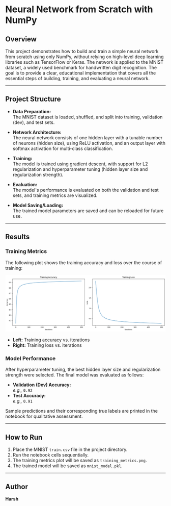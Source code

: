# Neural Network from Scratch with NumPy

## Overview

This project demonstrates how to build and train a simple neural network from scratch using only NumPy, without relying on high-level deep learning libraries such as TensorFlow or Keras. The network is applied to the MNIST dataset, a widely used benchmark for handwritten digit recognition. The goal is to provide a clear, educational implementation that covers all the essential steps of building, training, and evaluating a neural network.

---

## Project Structure

- **Data Preparation:**  
  The MNIST dataset is loaded, shuffled, and split into training, validation (dev), and test sets.

- **Network Architecture:**  
  The neural network consists of one hidden layer with a tunable number of neurons (hidden size), using ReLU activation, and an output layer with softmax activation for multi-class classification.

- **Training:**  
  The model is trained using gradient descent, with support for L2 regularization and hyperparameter tuning (hidden layer size and regularization strength).

- **Evaluation:**  
  The model's performance is evaluated on both the validation and test sets, and training metrics are visualized.

- **Model Saving/Loading:**  
  The trained model parameters are saved and can be reloaded for future use.

---

## Results

### Training Metrics

The following plot shows the training accuracy and loss over the course of training:

![Training Metrics](training_metrics.png)

- **Left:** Training accuracy vs. iterations  
- **Right:** Training loss vs. iterations

### Model Performance

After hyperparameter tuning, the best hidden layer size and regularization strength were selected. The final model was evaluated as follows:

- **Validation (Dev) Accuracy:**  
  _e.g.,_ `0.92` 
- **Test Accuracy:**  
  _e.g.,_ `0.91` 

Sample predictions and their corresponding true labels are printed in the notebook for qualitative assessment.

---

## How to Run

1. Place the MNIST `train.csv` file in the project directory.
2. Run the notebook cells sequentially.
3. The training metrics plot will be saved as `training_metrics.png`.
4. The trained model will be saved as `mnist_model.pkl`.

---

## Author

**Harsh**
